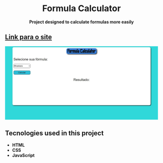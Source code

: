  <h1 align="center"> Formula Calculator </h1>
 <p align="center"> <strong>Project designed to calculate formulas more easily</strong> </p>
 <h2 > <a href="https://quizzical-mcclintock-61e0ec.netlify.app/"> Link para o site </a> </h2>
 <img  src="print-site.jpg" alt="print do site">
 <br>
<h2>Tecnologies used in this project </h2>
<ul>
 <li><strong> HTML <strong></li>
 <li><strong> CSS <strong></li>
 <li><strong> JavaScript <strong></li>
<ul>
